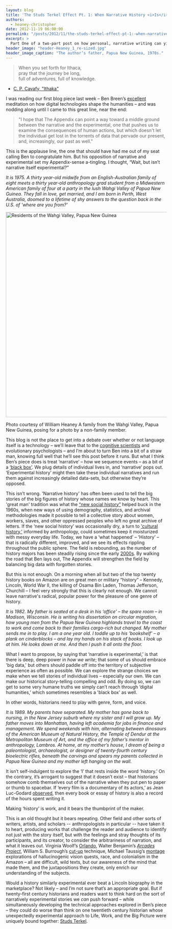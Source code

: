 ```yaml
---
layout: blog
title: 'The Studs Terkel Effect Pt. 1: When Narrative History <i>Is</i> Experimental History'
authors:
  - heaney-christopher
date: 2012-11-19 06:00:00
permalink: "/posts/2012/11/the-studs-terkel-effect-pt-1:-when-narrative-history-is-experimental-history"
excerpt: >
  Part One of a two-part post on how personal, narrative writing can yield insights for history as experimental, and perhaps more meaningful, as the tools of ‘digital humanities.’
header_image: "header-Heaney_1_re-sized.jpg"
header_image_caption: "The author’s father, Papua New Guinea, 1970s."
---
```

> When you set forth for Ithaca,    
pray that the journey be long,    
full of adventures, full of knowledge.    
- [C. P. Cavafy, "Ithaka"](http://www.cavafy.com/poems/content.asp?id=74&cat=1)

I was reading our first blog piece last week – Ben Breen’s [excellent](http://theappendix.net/blog/2012/11/tempora-mutantur:-between-experimental-and-narrative-history) meditation on how digital technologies shape the humanities – and was nodding along until I came to this great line, near the end:

> "I hope that The Appendix can point a way toward a middle ground between the narrative and the experimental, one that pushes us to examine the consequences of human actions, but which doesn't let the individual get lost in the torrents of data that pervade our present, and, increasingly, our past as well."

This is the applause line, the one that should have had me out of my seat calling Ben to congratulate him. But his opposition of narrative and experimental set my Appendix-sense a-tingling. I thought, “Wait, but isn’t narrative itself experimental?”

<p class="alternate-voice"><i>
It is 1975. A thirty year-old midwife from an English-Australian family of eight meets a thirty year-old anthropology grad student from a Midwestern American family of four at a party in the lush Wahgi Valley of Papua New Guinea. They fall in love, get married, and I am born in Perth, West Australia, doomed to a lifetime of shy answers to the question back in the U.S. of 'where are you from?'
</i></p>

<div class="inline-image">
    <a rel="lightbox" href="http://s3.amazonaws.com/appendixjournal-images/images/attachments/000/000/020/large/Heaney_2_re-sized.jpg?1353275811"><img src="http://s3.amazonaws.com/appendixjournal-images/images/attachments/000/000/020/medium/Heaney_2_re-sized.jpg?1353275811" width="640" alt="Residents of the Wahgi Valley, Papua New Guinea" /></a>
    <p class="caption">
        <span class="credit">Photo courtesy of William Heaney</span>
        A family from the Wahgi Valley, Papua New Guinea, posing for a photo by a non-family member.
    </p>
</div>

This blog is not the place to get into a debate over whether or not language itself is a technology – we’ll leave that to the [cognitive scientists](http://www.amazon.com/Harnessed-Language-Mimicked-Nature-Transformed/dp/1935618539) and evolutionary psychologists – and I’m about to turn Ben into a bit of a straw man, knowing full well that he’ll see this post before it runs. But what I think Ben’s piece does is treat ‘narrative’ – how we sequence events – as a bit of a [‘black box’](http://en.wikipedia.org/wiki/Black_box). We plug details of individual lives in, and ‘narrative’ pops out. ‘Experimental history’ might then take these individual narratives and run them against increasingly detailed data-sets, but otherwise they’re opposed. 

This isn’t wrong. 'Narrative history' has often been used to tell the big stories of the big figures of history whose names we know by heart. This 'great man' tradition was what the [“new social history”](http://www.historytoday.com/raphael-samuel/what-social-history) helped buck in the 1960s, when new ways of using demography, statistics, and archival methodologies made it possible to tell a collective story about women, workers, slaves, and other oppressed peoples who left no great archive of letters. If the ‘new social history’ was occasionally dry, a turn to ['cultural history,'](http://en.wikipedia.org/wiki/Cultural_history) informed by anthropology, could sometimes keep it moisturized with messy everyday life. Today, we have a ‘what happened’ – ‘History’ – that is radically different, improved, and we see its effects rippling throughout the public sphere. The field is rebounding, as the number of history majors has been steadily rising since the early [2000s](http://www.historians.org/perspectives/issues/2012/1210/Clio's-Charm-Holding-Fast.cfm). By walking the road that Ben lays out, The Appendix will strengthen the field by balancing big data with forgotten stories.

But this is not enough. On a morning when all but two of the top twenty history books on Amazon are on great men or military “history” – Kennedy, Lincoln, World War II, the killing of Osama Bin Laden, Thomas Jefferson, Churchill – I feel very strongly that this is clearly not enough. We cannot leave narrative's radical, popular power for the pleasure of one genre of history.

<p class="alternate-voice"><i>
It is 1982. My father is seated at a desk in his ‘office’ – the spare room – in Madison, Wisconsin. He is writing his dissertation on circular migration, how young men from the Papua New Guinea highlands travel to the coast to work and come back to their families cargo-rich but changed. My mother sends me in to play. I am a one year old. I toddle up to his ‘bookshelf’ – a plank on cinderblocks – and lay my hands on his stack of books. I look up at him. He looks down at me. And then I push it all onto the floor.
</i></p>

What I want to propose, by saying that ‘narrative is experimental,’ is that there is deep, deep power in _how we write_; that some of us should embrace 'big data,' but others should paddle off into the territory of subjective experience as often as possible. We can explore the strange choices we make when we tell stories of individual lives – especially our own. We can make our historical story-telling compelling and odd. By doing so, we can get to some very humane truths we simply can’t reach through ‘digital humanities,’ which sometimes resembles a 'black box' as well.

In other words, historians need to play with genre, form, and voice. 

<p class="alternate-voice"><i>
It is 1989. My parents have separated. My mother has gone back to nursing, in the New Jersey suburb where my sister and I will grow up. My father moves into Manhattan, having left academia for jobs in finance and management. We spend weekends with him, alternating between dinosaurs of the American Museum of Natural History, the Temple of Dendur at the Metropolitan Museum of Art, and the office of my father’s mentor in anthropology, Lambros. At home, at my mother’s house, I dream of being a paleontologist, archaeologist, or designer of twenty-fourth century bioelectric rifles, beneath the carvings and spears my parents collected in Papua New Guinea and my mother left hanging on the wall.
</i></p>

It isn’t self-indulgent to explore the ‘I’ that rests inside the word ‘history.’ On the contrary, it’s arrogant to suggest that it doesn’t exist – that historians somehow comb themselves out of the narrative when they put pen to paper or thumb to spacebar.  If ‘every film is a documentary of its actors,’ as Jean Luc-Godard [observed](http://www.nytimes.com/2010/08/22/movies/22hybrid.html?_r=0), then every book or essay of history is also a record of the hours spent writing it. 

Making ‘history’ is work, and it bears the thumbprint of the maker.

This is an old thought but it bears repeating. Other field and other sorts of writers, artists, and scholars -- anthropologists in particular -- have taken it to heart, producing works that challenge the reader and audience to identify not just with the story itself, but with the feelings and stray thoughts of its participants, and its creator, to consider the arbitrariness of narration, and what it leaves out. Virginia Woolf’s [Orlando](http://ebooks.adelaide.edu.au/w/woolf/virginia/w91o/), Walter Benjamin’s [_Arcades Project_](http://www.amazon.com/Arcades-Project-Walter-Benjamin/dp/0674008022), William S. Burrough’s [cut-up](http://www.writing.upenn.edu/~afilreis/88v/burroughs-cutup.html) technique, Michael Taussig’s [montage](http://www.amazon.com/Shamanism-Colonialism-Wild-Man-Healing/dp/0226790134) explorations of hallucinogenic vision quests, race, and colonialism in the Amazon – all are difficult, wild texts, but our awareness of the mind that made them, and the juxtapositions they create, only enrich our understanding of the subjects.

Would a history similarly experimental ever beat a Lincoln biography in the marketplace? Not likely – and I’m not sure that’s an appropriate goal. But if twenty-first century historians and readers want to think hard on the sort of narratively experimental stories we _can_ push forward – while simultaneously developing the technical approaches explored in Ben’s piece – they could do worse than think on one twentieth century historian whose unexpectedly experimental approach to Life, Work, and the Big Picture were uniquely bound together: [Studs Terkel](http://www.studsterkel.org/).